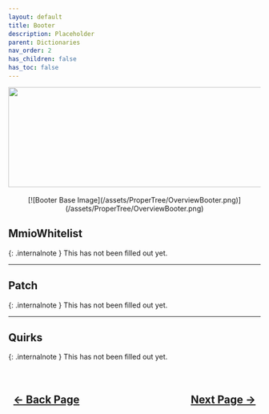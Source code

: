 ```yaml
---
layout: default
title: Booter
description: Placeholder
parent: Dictionaries
nav_order: 2
has_children: false
has_toc: false
---
```


<style>
  .navigation-container {
    display: flex;
    justify-content: space-between;
    align-items: center;
    width: 100%;
  }
  
  .nav-button {
    margin: 10px;
  }
</style>

<p align="center">
  <img width="650" height="200" src="../../../assets/Headers/Header-OpenCore-Booter.png">
</p>

<div style="text-align: center;" markdown="1">
[![Booter Base Image](/assets/ProperTree/OverviewBooter.png)](/assets/ProperTree/OverviewBooter.png)
</div>

## **MmioWhitelist**

{: .internalnote }
This has not been filled out yet.

<hr>

## **Patch**

{: .internalnote }
This has not been filled out yet.

<hr>

## **Quirks**

{: .internalnote }
This has not been filled out yet.

<h2 align="center">
  <br>
  <div class="navigation-container">
    <a class="nav-button" href="../01-ACPI/">&larr; Back Page</a>
    <a class="nav-button" href="../03-DevProps/">Next Page &rarr;</a>
  </div>
  <br>
</h2>
